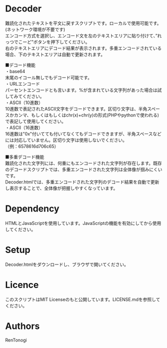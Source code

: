 # Decoder
難読化されたテキストを平文に戻すスクリプトです。ローカルで使用可能です。(ネットワーク環境が不要です)  
エンコード方式を選択し、エンコード文を左のテキストエリアに貼り付けて、”れっつでこーど”ボタンを押下してください。  
右のテキストエリアにデコード結果が表示されます。多重エンコードされている場合、下のテキストエリアは自動で更新されます。  

■デコード機能  
・base64  
  末尾のイコール無しでもデコード可能です。  
・URLエンコード  
  パーセントエンコードとも言います。%が含まれている文字列があった場合は試してみてください。  
・ASCII（10進数）  
  10進数で表記されたASCII文字をデコードできます。区切り文字は、半角スペースかカンマ、もしくはもしくはchr(x)+chr(y)の形式(PHPやpythonで使われる)で表記して使用してください。  
・ASCII（16進数）  
  16進数は"0x"付いてても付いてなくてもデコードできますが、半角スペースなどには対応していません。区切り文字は使用しないでください。  
  （例：6578616d706c65）  
  
 ■多重デコード機能  
 難読化された文字列には、何重にもエンコードされた文字列が存在します。既存のデコードスクリプトでは、多重エンコードされた文字列は全体像が掴みにくいです。  
 Decoder.htmlでは、多重エンコードされた文字列のデコード結果を自動で更新し表示することで、全体像が把握しやすくなっています。  
 
  

# Dependency  
HTMLとJavaScriptを使用しています。JavaScriptの機能を有効にしてから使用してください。  

# Setup  
Decoder.htmlをダウンロードし、ブラウザで開いてください。  

# Licence  
このスクリプトはMIT Licenseのもと公開しています。LICENSE.mdを参照してください。  

# Authors  
RenTonogi  
